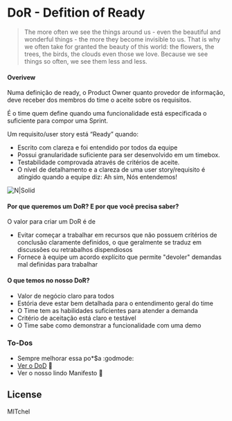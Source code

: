 # DoR - Defition of Ready
> The more often we see the things around us - 
> even the beautiful and wonderful things - the more they become invisible to us. 
> That is why we often take for granted the beauty of this world: the flowers, the trees, the birds, the clouds 
> even those we love. Because we see things so often, we see them less and less.

#### Overivew
Numa definição de ready, o Product Owner quanto provedor de informação, deve receber dos membros do time o aceite sobre os 
requisitos.

É o time quem define quando uma funcionalidade está especificada o suficiente para compor uma Sprint.

Um requisito/user story está “Ready” quando:

 * Escrito com clareza e foi entendido por todos da equipe
 * Possui granularidade suficiente para ser desenvolvido em um timebox.
 * Testabilidade comprovada através de critérios de aceite.
 * O nível de detalhamento e a clareza de uma user story/requisito é atingido quando a equipe diz: Ah sim, Nós entendemos!

![N|Solid](https://i.ytimg.com/vi/xz3PbpPR6DY/hqdefault.jpg)

#### Por que queremos um DoR? E por que você precisa saber?
O valor para criar um DoR é de 
 - Evitar começar a trabalhar em recursos que não possuem critérios de conclusão claramente definidos,
o que geralmente se traduz em discussões ou retrabalhos dispendiosos
 - Fornece à equipe um acordo explícito que permite "devoler" demandas mal definidas para trabalhar

#### O que temos no nosso DoR?
 - Valor de negócio claro para todos
 - Estória deve estar bem detalhada para o entendimento geral do time
 - O Time tem as habilidades suficientes para atender a demanda
 - Critério de aceitação está claro e testável
 - O Time sabe como demonstrar a funcionalidade com uma demo


### To-Dos
 - Sempre melhorar essa po*$a :godmode:
 - [Ver o DoD](https://github.com/certsys/tatoo-na-testa/blob/master/DoD.md) :boot:
 - Ver o nosso lindo Manifesto :panda_face:

License
----

MITchel
